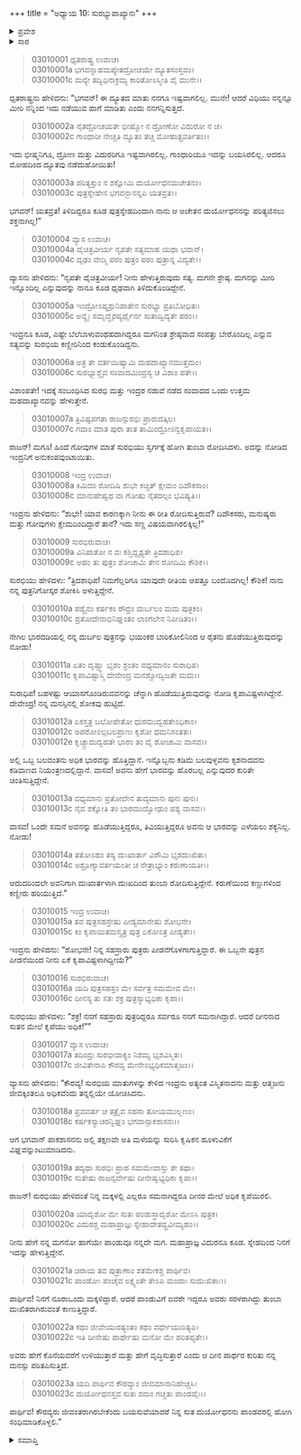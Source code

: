 +++
title = "ಅಧ್ಯಾಯ 10: ಸುರಭ್ಯುಪಾಖ್ಯಾನಃ"
+++

<details><summary>ಪ್ರವೇಶ</summary>


।।   ಓಂ ಓಂ ನಮೋ ನಾರಾಯಣಾಯ।।   ಶ್ರೀ ವೇದವ್ಯಾಸಾಯ ನಮಃ ।।

ಶ್ರೀ ಕೃಷ್ಣದ್ವೈಪಾಯನ ವೇದವ್ಯಾಸ ವಿರಚಿತ  

**ಶ್ರೀ ಮಹಾಭಾರತ**

**ಆರಣ್ಯಕ ಪರ್ವ**

**ಅರಣ್ಯಕ ಪರ್ವ**

**ಅಧ್ಯಾಯ 10**

</details>


<details><summary>ಸಾರ</summary>

ತಾನು ದುರ್ಯೋಧನನನ್ನು ಪರಿತ್ಯಜಿಸಲು ಶಕ್ತನಿಲ್ಲವೆಂದು ಹೇಳಿದ ಧೃತರಾಷ್ಟ್ರನಿಗೆ ವ್ಯಾಸನು ಪುತ್ರವಾತ್ಸಲ್ಯದ ಕುರಿತು ಇಂದ್ರ ಮತ್ತು ಸುರಭಿಯರ ನಡುವೆ ನಡೆದ ಸಂವಾದವನ್ನು ಉದಾಹರಿಸುವುದು (1-18). “ನಿನ್ನ ಮಕ್ಕಳಲ್ಲಿ ಎಲ್ಲರೂ ಸಮನಾಗಿದ್ದರೂ ದೀನರ ಮೇಲೆ ಅಧಿಕ ಕೃಪೆಯಿರಲಿ” ಎಂದೂ, ದುರ್ಯೋಧನನು ಪಾಂಡವರೊಂದಿಗೆ ಸಂಧಿಮಾಡಿಕೊಳ್ಳಲೆಂದೂ ವ್ಯಾಸನು ಧೃತರಾಷ್ಟ್ರನಿಗೆ ಸಲಹೆ ನೀಡುವುದು (19-23).

</details>


> 03010001 ಧೃತರಾಷ್ಟ್ರ ಉವಾಚ।  
03010001a ಭಗವನ್ನಾಹಮಪ್ಯೇತದ್ರೋಚಯೇ ದ್ಯೂತಸಂಸ್ತವಂ।  
03010001c ಮನ್ಯೇ ತದ್ವಿಧಿನಾಕ್ರಮ್ಯ ಕಾರಿತೋಽಸ್ಮೀತಿ ವೈ ಮುನೇ।।

ಧೃತರಾಷ್ಟ್ರನು ಹೇಳಿದನು: “ಭಗವನ್! ಈ ದ್ಯೂತದ ಮಾತು ನನಗೂ ಇಷ್ಟವಾಗಲಿಲ್ಲ. ಮುನೇ! ಆದರೆ ವಿಧಿಯು ನನ್ನನ್ನೂ ಮೀರಿ ನನ್ನಿಂದ ಇದು ನಡೆಯುವ ಹಾಗೆ ಮಾಡಿತು ಎಂದು ನನಗನ್ನಿಸುತ್ತದೆ.

> 03010002a ನೈತದ್ರೋಚಯತೇ ಭೀಷ್ಮೋ ನ ದ್ರೋಣೋ ವಿದುರೋ ನ ಚ।  
03010002c ಗಾಂಧಾರೀ ನೇಚ್ಚತಿ ದ್ಯೂತಂ ತಚ್ಚ ಮೋಹಾತ್ಪ್ರವರ್ತಿತಂ।।

ಇದು ಭೀಷ್ಮನಿಗೂ, ದ್ರೋಣ ಮತ್ತು ವಿದುರರಿಗೂ ಇಷ್ಟವಾಗಿರಲಿಲ್ಲ. ಗಾಂಧಾರಿಯೂ ಇದನ್ನು ಬಯಸಿರಲಿಲ್ಲ. ಆದರೂ ಮೋಹದಿಂದ ದ್ಯೂತವು ನಡೆದುಹೋಯಿತು!

> 03010003a ಪರಿತ್ಯಕ್ತುಂ ನ ಶಕ್ನೋಮಿ ದುರ್ಯೋಧನಮಚೇತನಂ।   
03010003c ಪುತ್ರಸ್ನೇಹೇನ ಭಗವನ್ಜಾನನ್ನಪಿ ಯತವ್ರತ।।

ಭಗವನ್! ಯತವ್ರತ! ತಿಳಿದಿದ್ದರೂ ಕೂಡ ಪುತ್ರಸ್ನೇಹದಿಂದಾಗಿ ನಾನು ಆ ಅಚೇತನ ದುರ್ಯೋಧನನನ್ನು ಪರಿತ್ಯಜಿಸಲು ಶಕ್ತನಾಗಿಲ್ಲ!”

> 03010004 ವ್ಯಾಸ ಉವಾಚ।  
03010004a ವೈಚಿತ್ರವೀರ್ಯ ನೃಪತೇ ಸತ್ಯಮಾಹ ಯಥಾ ಭವಾನ್।  
03010004c ದೃಢಂ ವೇದ್ಮಿ ಪರಂ ಪುತ್ರಂ ಪರಂ ಪುತ್ರಾನ್ನ ವಿದ್ಯತೇ।।

ವ್ಯಾಸನು ಹೇಳಿದನು: “ನೃಪತೇ ವೈಚಿತ್ರವೀರ್ಯ! ನೀನು ಹೇಳುತ್ತಿರುವುದು ಸತ್ಯ. ಮಗನೇ ಶ್ರೇಷ್ಠ. ಮಗನನ್ನು ಮೀರಿ ಇನ್ನೊಂದಿಲ್ಲ ಎನ್ನುವುದನ್ನು ನಾನೂ ಕೂಡ ಧೃಢವಾಗಿ ತಿಳಿದುಕೊಂಡಿದ್ದೇನೆ.

> 03010005a ಇಂದ್ರೋಽಪ್ಯಶ್ರುನಿಪಾತೇನ ಸುರಭ್ಯಾ ಪ್ರತಿಬೋಧಿತಃ।   
03010005c ಅನ್ಯೈಃ ಸಮೃದ್ಧೈರಪ್ಯರ್ಥೈರ್ನ ಸುತಾದ್ವಿದ್ಯತೇ ಪರಂ।।

ಇಂದ್ರನೂ ಕೂಡ, ಎಷ್ಟೇ ಬೆಲೆಬಾಳುವಂಥಹದಾಗಿದ್ದರೂ ಮಗನಿಂತ ಶ್ರೇಷ್ಠವಾದ ಸಂಪತ್ತು ಬೇರೊಂದಿಲ್ಲ ಎನ್ನುವ ಸತ್ಯವನ್ನು ಸುರಭಿಯ ಕಣ್ಣೀರಿನಿಂದ ಕಂಡುಕೊಂಡಿದ್ದನು.

> 03010006a ಅತ್ರ ತೇ ವರ್ತಯಿಷ್ಯಾಮಿ ಮಹದಾಖ್ಯಾನಮುತ್ತಮಂ।  
03010006c ಸುರಭ್ಯಾಶ್ಚೈವ ಸಂವಾದಮಿಂದ್ರಸ್ಯ ಚ ವಿಶಾಂ ಪತೇ।।

ವಿಶಾಂಪತೇ! ಇದಕ್ಕೆ ಸಂಬಂಧಿಸಿದ ಸುರಭಿ ಮತ್ತು ಇಂದ್ರರ ನಡುವೆ ನಡೆದ ಸಂವಾದದ ಒಂದು ಉತ್ತಮ ಮಹದಾಖ್ಯಾನವನ್ನು ಹೇಳುತ್ತೇನೆ.

> 03010007a ತ್ರಿವಿಷ್ಟಪಗತಾ ರಾಜನ್ಸುರಭಿಃ ಪ್ರಾರುದತ್ಕಿಲ।  
03010007c ಗವಾಂ ಮಾತ ಪುರಾ ತಾತ ತಾಮಿಂದ್ರೋಽನ್ವಕೃಪಾಯತ।।

ರಾಜನ್! ಮಗೂ! ಹಿಂದೆ ಗೋವುಗಳ ಮಾತೆ ಸುರಭಿಯು ಸ್ವರ್ಗಕ್ಕೆ ಹೋಗಿ ತುಂಬಾ ರೋದಿಸಿದಳು. ಅದನ್ನು ನೋಡಿದ ಇಂದ್ರನಿಗೆ ಅನುಕಂಪವುಂಟಾಯಿತು.

> 03010008 ಇಂದ್ರ ಉವಾಚ।  
03010008a ಕಿಮಿದಂ ರೋದಿಷಿ ಶುಭೇ ಕಚ್ಚಿತ್ ಕ್ಷೇಮಂ ದಿವೌಕಸಾಂ।  
03010008c ಮಾನುಷೇಷ್ವಥ ವಾ ಗೋಷು ನೈತದಲ್ಪಂ ಭವಿಷ್ಯತಿ।।

ಇಂದ್ರನು ಹೇಳಿದನು: “ಶುಭೇ! ಯಾವ ಕಾರಣಕ್ಕಾಗಿ ನೀನು ಈ ರೀತಿ ರೋದಿಸುತ್ತಿರುವೆ? ದಿವೌಕಸರು, ಮನುಷ್ಯರು ಮತ್ತು ಗೋವುಗಳು ಕ್ಷೇಮದಿಂದಿದ್ದಾರೆ ತಾನೆ? ಇದು ಸಣ್ಣ ವಿಷಯವಾಗಿರಲಿಕ್ಕಿಲ್ಲ!”

> 03010009 ಸುರಭಿರುವಾಚ।  
03010009a ವಿನಿಪಾತೋ ನ ವಃ ಕಶ್ಚಿದ್ದೃಶ್ಯತೇ ತ್ರಿದಶಾಧಿಪ।   
03010009c ಅಹಂ ತು ಪುತ್ರಂ ಶೋಚಾಮಿ ತೇನ ರೋದಿಮಿ ಕೌಶಿಕ।।

ಸುರಭಿಯು ಹೇಳಿದಳು: “ತ್ರಿದಶಾಧಿಪ! ನಿಮಗೆಲ್ಲರಿಗೂ ಯಾವುದೇ ರೀತಿಯ ಆಪತ್ತೂ ಬಂದೊದಗಿಲ್ಲ! ಕೌಶಿಕ! ನಾನು ನನ್ನ ಪುತ್ರನಿಗೋಸ್ಕರ ಶೋಕಿಸಿ ಅಳುತ್ತಿದ್ದೇನೆ.

> 03010010a ಪಶ್ಯೈನಂ ಕರ್ಷಕಂ ರೌದ್ರಂ ದುರ್ಬಲಂ ಮಮ ಪುತ್ರಕಂ।  
03010010c ಪ್ರತೋದೇನಾಭಿನಿಘ್ನಂತಂ ಲಾಂಗಲೇನ ನಿಪೀಡಿತಂ।।

ನೇಗಿಲ ಭಾರದಡಿಯಲ್ಲಿ ನನ್ನ ದುರ್ಬಲ ಪುತ್ರನನ್ನು ಭಯಂಕರ ಬಾರಿಕೋಲಿನಿಂದ ಆ ರೈತನು ಹೊಡೆಯುತ್ತಿರುವುದನ್ನು ನೋಡು!

> 03010011a ಏತಂ ದೃಷ್ಟ್ವಾ ಭೃಶಂ ಶ್ರಂತಂ ವಧ್ಯಮಾನಂ ಸುರಾಧಿಪ।  
03010011c ಕೃಪಾವಿಷ್ಟಾಸ್ಮಿ ದೇವೇಂದ್ರ ಮನಶ್ಚೋದ್ವಿಜತೇ ಮಮ।।

ಸುರಾಧಿಪ! ಬಹಳಷ್ಟು ಆಯಾಸಗೊಂಡಿರುವವನನ್ನು ಚೆನ್ನಾಗಿ ಹೊಡೆಯುತ್ತಿರುವುದನ್ನು ನೋಡಿ ಕೃಪಾವಿಷ್ಟಳಾಗಿದ್ದೇನೆ. ದೇವೇಂದ್ರ! ನನ್ನ ಮನಸ್ಸಿನಲ್ಲಿ ಶೋಕವು ಹುಟ್ಟಿದೆ.

> 03010012a ಏಕಸ್ತತ್ರ ಬಲೋಪೇತೋ ಧುರಮುದ್ವಹತೇಽಧಿಕಾಂ।   
03010012c ಅಪರೋಽಲ್ಪಬಲಪ್ರಾಣಃ ಕೃಶೋ ಧಮನಿಸಂತತಃ।  
03010012e ಕೃಚ್ಚ್ರಾದುದ್ವಹತೇ ಭಾರಂ ತಂ ವೈ ಶೋಚಾಮಿ ವಾಸವ।।

ಅಲ್ಲಿ ಒಬ್ಬ ಬಲವಂತನು ಅಧಿಕ ಭಾರವನ್ನು ಹೊತ್ತಿದ್ದಾನೆ. ಇನ್ನೊಬ್ಬನು ಕಡಿಮೆ ಬಲವುಳ್ಳವನು ಕೃಶನಾದವನು ಕಡಿವಾಣದ ನಿಯಂತ್ರಣದಲ್ಲಿದ್ದಾನೆ. ವಾಸವ! ಅವನು ಹೇಗೆ ಭಾರವನ್ನು ಹೊರಬಲ್ಲ ಎನ್ನುವುದರ ಕುರಿತೇ ಚಿಂತಿಸುತ್ತಿದ್ದೇನೆ.

> 03010013a ವಧ್ಯಮಾನಃ ಪ್ರತೋದೇನ ತುದ್ಯಮಾನಃ ಪುನಃ ಪುನಃ।  
03010013c ನೈವ ಶಕ್ನೋತಿ ತಂ ಭಾರಮುದ್ವೋಢುಂ ಪಶ್ಯ ವಾಸವ।।

ವಾಸವ! ಒಂದೇ ಸಮನೆ ಅವನನ್ನು ಹೊಡೆಯುತ್ತಿದ್ದರೂ, ತಿವಿಯುತ್ತಿದ್ದರೂ ಅವನು ಆ ಭಾರವನ್ನು ಎಳೆಯಲು ಶಕ್ಯನಿಲ್ಲ. ನೋಡು!

> 03010014a ತತೋಽಹಂ ತಸ್ಯ ದುಃಖಾರ್ತಾ ವಿರೌಮಿ ಭೃಶದುಃಖಿತಾ।  
03010014c ಅಶ್ರೂಣ್ಯಾವರ್ತಯಂತೀ ಚ ನೇತ್ರಾಭ್ಯಾಂ ಕರುಣಾಯತೀ।।

ಆದುದರಿಂದಲೇ ಅವನಿಗಾಗಿ ದುಃಖಾರ್ತಳಾಗಿ ದುಃಖದಿಂದ ತುಂಬಾ ರೋದಿಸುತ್ತಿದ್ದೇನೆ. ಕರುಣೆಯಿಂದ ಕಣ್ಣುಗಳಿಂದ ಕಣ್ಣೀರು ಹರಿಯುತ್ತಿದೆ.”

> 03010015 ಇಂದ್ರ ಉವಾಚ।  
03010015a ತವ ಪುತ್ರಸಹಸ್ರೇಷು ಪೀಡ್ಯಮಾನೇಷು ಶೋಭನೇ।  
03010015c ಕಿಂ ಕೃಪಾಯಿತಮಸ್ತ್ಯತ್ರ ಪುತ್ರ ಏಕೋಽತ್ರ ಪೀಡ್ಯತೇ।।

ಇಂದ್ರನು ಹೇಳಿದನು: “ಶೋಭನೇ! ನಿನ್ನ ಸಹಸ್ರಾರು ಪುತ್ರರು ಪೀಡನೆಗೊಳಗಾಗುತ್ತಿದ್ದಾರೆ. ಈ ಒಬ್ಬನೇ ಪುತ್ರನ ಪೀಡನೆಯಿಂದ ನೀನು ಏಕೆ ಕೃಪಾವಿಷ್ಟಳಾಗಿದ್ದೀಯೆ?”

> 03010016 ಸುರಭಿರುವಾಚ।  
03010016a ಯದಿ ಪುತ್ರಸಹಸ್ರಂ ಮೇ ಸರ್ವತ್ರ ಸಮಮೇವ ಮೇ।  
03010016c ದೀನಸ್ಯ ತು ಸತಃ ಶಕ್ರ ಪುತ್ರಸ್ಯಾಭ್ಯಧಿಕಾ ಕೃಪಾ।।

ಸುರಭಿಯು ಹೇಳಿದಳು: “ಶಕ್ರ! ನನಗೆ ಸಹಸ್ರಾರು ಪುತ್ರರಿದ್ದರೂ ಸರ್ವರೂ ನನಗೆ ಸಮನಾಗಿದ್ದಾರೆ. ಆದರೆ ದೀನನಾದ ಸುತನ ಮೇಲೆ ಕೃಪೆಯು ಅಧಿಕ!””

> 03010017 ವ್ಯಾಸ ಉವಾಚ।  
03010017a ತದಿಂದ್ರಃ ಸುರಭೀವಾಕ್ಯಂ ನಿಶಮ್ಯ ಭೃಶವಿಸ್ಮಿತಃ।  
03010017c ಜೀವಿತೇನಾಪಿ ಕೌರವ್ಯ ಮೇನೇಽಭ್ಯಧಿಕಮಾತ್ಮಜಂ।।

ವ್ಯಾಸನು ಹೇಳಿದನು: “ಕೌರವ್ಯ! ಸುರಭಿಯ ಮಾತುಗಳನ್ನು ಕೇಳಿದ ಇಂದ್ರನು ಅತ್ಯಂತ ವಿಸ್ಮಿತನಾದನು ಮತ್ತು ಆತ್ಮಜನು ಜೀವಕ್ಕಿಂತಲೂ ಅಧಿಕವೆಂದು ತನ್ನಲ್ಲಿಯೇ ಯೋಚಿಸಿದನು.

> 03010018a ಪ್ರವವರ್ಷ ಚ ತತ್ರೈವ ಸಹಸಾ ತೋಯಮುಲ್ಬಣಂ।  
03010018c ಕರ್ಷಕಸ್ಯಾಚರನ್ವಿಘ್ನಂ ಭಗವಾನ್ಪಾಕಶಾಸನಃ।।

ಆಗ ಭಗವಾನ್ ಪಾಕಶಾಸನನು ಅಲ್ಲಿ ತಕ್ಷಣವೇ ಅತಿ ಮಳೆಯನ್ನು ಸುರಿಸಿ ಕೃಷಿಕನ ಹೂಳುವಿಕೆಗೆ ವಿಘ್ನವನ್ನುಂಟುಮಾಡಿದನು.

> 03010019a ತದ್ಯಥಾ ಸುರಭಿಃ ಪ್ರಾಹ ಸಮಮೇವಾಸ್ತು ತೇ ತಥಾ।   
03010019c ಸುತೇಷು ರಾಜನ್ಸರ್ವೇಷು ದೀನೇಷ್ವಭ್ಯಧಿಕಾ ಕೃಪಾ।।

ರಾಜನ್! ಸುರಭಿಯು ಹೇಳಿದಂತೆ ನಿನ್ನ ಮಕ್ಕಳಲ್ಲಿ ಎಲ್ಲರೂ ಸಮನಾಗಿದ್ದರೂ ದೀನರ ಮೇಲೆ ಅಧಿಕ ಕೃಪೆಯಿರಲಿ.

> 03010020a ಯಾದೃಶೋ ಮೇ ಸುತಃ ಪಂಡುಸ್ತಾದೃಶೋ ಮೇಽಸಿ ಪುತ್ರಕ।  
03010020c ವಿದುರಶ್ಚ ಮಹಾಪ್ರಾಜ್ಞಃ ಸ್ನೇಹಾದೇತದ್ಬ್ರವೀಮ್ಯಹಂ।।

ನೀನು ಹೇಗೆ ನನ್ನ ಮಗನೋ ಹಾಗೆಯೇ ಪಾಂಡುವೂ ನನ್ನದೇ ಮಗ. ಮಹಾಪ್ರಾಜ್ಞ ವಿದುರನೂ ಕೂಡ. ಸ್ನೇಹದಿಂದ ನಿನಗೆ ಇದನ್ನು ಹೇಳುತ್ತಿದ್ದೇನೆ.

> 03010021a ಚಿರಾಯ ತವ ಪುತ್ರಾಣಾಂ ಶತಮೇಕಶ್ಚ ಪಾರ್ಥಿವ।  
03010021c ಪಾಂಡೋಃ ಪಂಚೈವ ಲಕ್ಷ್ಯಂತೇ ತೇಽಪಿ ಮಂದಾಃ ಸುದುಃಖಿತಾಃ।।

ಪಾರ್ಥಿವ! ನಿನಗೆ ನೂರಾ‌ಒಂದು ಮಕ್ಕಳಿದ್ದಾರೆ. ಆದರೆ ಪಾಂಡುವಿಗೆ ಐವರೇ ಇದ್ದರೂ ಅವರು ಸರಳರಾಗಿದ್ದು ತುಂಬಾ ದುಃಖಿತರಾಗಿರುವಂತೆ ಕಾಣುತ್ತಿದ್ದಾರೆ.

> 03010022a ಕಥಂ ಜೀವೇಯುರತ್ಯಂತಂ ಕಥಂ ವರ್ಧೇಯುರಿತ್ಯಪಿ।  
03010022c ಇತಿ ದೀನೇಷು ಪಾರ್ಥೇಷು ಮನೋ ಮೇ ಪರಿತಪ್ಯತೇ।।

ಅವರು ಹೇಗೆ ಕೊನೆಯವರೆಗೆ ಉಳಿಯುತ್ತಾರೆ ಮತ್ತು ಹೇಗೆ ವೃದ್ಧಿಸುತ್ತಾರೆ ಎಂದು ಆ ದೀನ ಪಾರ್ಥರ ಕುರಿತು ನನ್ನ ಮನಸ್ಸು ಪರಿತಪಿಸುತ್ತಿದೆ.

> 03010023a ಯದಿ ಪಾರ್ಥಿವ ಕೌರವ್ಯಾಂ ಜೀವಮಾನಾನಿಹೇಚ್ಚಸಿ।  
03010023c ದುರ್ಯೋಧನಸ್ತವ ಸುತಃ ಶಮಂ ಗಚ್ಚತು ಪಾಂಡವೈಃ।।

ಪಾರ್ಥಿವ! ಕೌರವ್ಯರು ಜೀವಂತರಾಗಿರಬೇಕೆಂದು ಬಯಸುವೆಯಾದರೆ ನಿನ್ನ ಸುತ ದುರ್ಯೋಧನನು ಪಾಂಡವರಲ್ಲಿ ಹೋಗಿ ಸಂಧಿಮಾಡಿಕೊಳ್ಳಲಿ.”


<details><summary>ಸಮಾಪ್ತಿ</summary>


ಇತಿ ಶ್ರೀ ಮಹಾಭಾರತೇ ಆರಣ್ಯಕಪರ್ವಣಿ ಅರಣ್ಯಕಪರ್ವಣಿ ಸುರಭ್ಯುಪಾಖ್ಯಾನೇ ದಶಮೋಽಧ್ಯಾಯಃ।  
ಇದು ಶ್ರೀ ಮಹಾಭಾರತದಲ್ಲಿ ಆರಣ್ಯಕಪರ್ವದಲ್ಲಿ ಅರಣ್ಯಕಪರ್ವದಲ್ಲಿ ಸುರಭಿಯ ಕಥೆ ಎನ್ನುವ ಹತ್ತನೆಯು ಅಧ್ಯಾಯವು.



</details>
